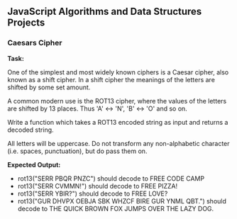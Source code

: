 ## JavaScript Algorithms and Data Structures Projects


### Caesars Cipher

**Task:**

One of the simplest and most widely known ciphers is a Caesar cipher, also known as a shift cipher. In a shift cipher the meanings of the letters are shifted by some set amount.

A common modern use is the ROT13 cipher, where the values of the letters are shifted by 13 places. Thus 'A' <-> 'N', 'B' <-> 'O' and so on.

Write a function which takes a ROT13 encoded string as input and returns a decoded string.

All letters will be uppercase. Do not transform any non-alphabetic character (i.e. spaces, punctuation), but do pass them on.


**Expected Output:**
* rot13("SERR PBQR PNZC") should decode to FREE CODE CAMP
* rot13("SERR CVMMN!") should decode to FREE PIZZA!
* rot13("SERR YBIR?") should decode to FREE LOVE?
* rot13("GUR DHVPX OEBJA SBK WHZCF BIRE GUR YNML QBT.") should decode to THE QUICK BROWN FOX JUMPS OVER THE LAZY DOG.
